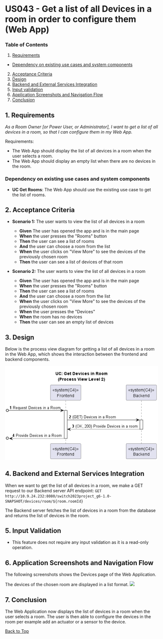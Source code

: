 # US043 - Get a list of all Devices in a room in order to configure them (Web App)

### Table of Contents

1. [Requirements](#1-requirements)
  - [Dependency on existing use cases and system components](#dependency-on-existing-use-cases-and-system-components)
2. [Acceptance Criteria](#2-acceptance-criteria)
3. [Design](#3-design)
4. [Backend and External Services Integration](#4-backend-and-external-services-integration)
5. [Input validation](#5-input-validation)
6. [Application Screenshots and Navigation Flow](#6-application-screenshots-and-navigation-flow)
7. [Conclusion](#7-conclusion)

## 1. Requirements

_As a Room Owner [or Power User, or Administrator], I want to get a list of all
devices in a room, so that I can configure them in my Web App._

Requirements:

- The Web App should display the list of all devices in a room when the user selects a room.
- The Web App should display an empty list when there are no devices in the room.

### Dependency on existing use cases and system components

- **UC Get Rooms**: The Web App should use the existing use case to get the list of rooms.

## 2. Acceptance Criteria

- **Scenario 1:** The user wants to view the list of all devices in a room
    - **Given** The user has opened the app and is in the main page
    - **When** the user presses the "Rooms" button
    - **Then** the user can see a list of rooms
    - **And** the user can choose a room from the list
    - **When** the user clicks on "View More" to see the devices of the previously chosen room
    - **Then** the user can see a list of devices of that room


- **Scenario 2:** The user wants to view the list of all devices in a room
    - **Given** The user has opened the app and is in the main page
    - **When** the user presses the "Rooms" button
    - **Then** the user can see a list of rooms
    - **And** the user can choose a room from the list
    - **When** the user clicks on "View More" to see the devices of the previously chosen room
    - **When** the user presses the "Devices"
    - **When** the room has no devices
    - **Then** the user can see an empty list of devices

## 3. Design

Below is the process view diagram for getting a list of all devices in a room in the Web App, which shows the interaction between
the frontend and backend components.

![uc-GetDevicesInRoom_PVL2_v2.png](../../systemDocumentation/c4ProcessView/level2ContainerDiagram/uc-GetDevicesInRoom/uc-GetDevicesInRoom_PVL2_v2.png)

## 4. Backend and External Services Integration

When we want to get the list of all devices in a room, we make a GET request to our
Backend server API endpoint: `GET http://10.9.24.232:8080/switch2023project_g6-1.0-SNAPSHOT/devices/room/${room.roomId}`

The Backend server fetches the list of devices in a room from the database and
returns the list of devices in the room.

## 5. Input Validation

- This feature does not require any input validation as it is a read-only operation.

## 6. Application Screenshots and Navigation Flow

The following screenshots shows the Devices page of the Web Application.

The devices of the chosen room are displayed in a list format.
<img src="https://i.postimg.cc/dtLQvyvW/image-1.png">

## 7. Conclusion

The Web Application now displays the list of devices in a room when the user selects a room.
The user is then able to configure the devices in the room per example add an actuator or
a sensor to the device.

[Back to Top](#us043---get-a-list-of-all-devices-in-a-room-in-order-to-configure-them-web-app)